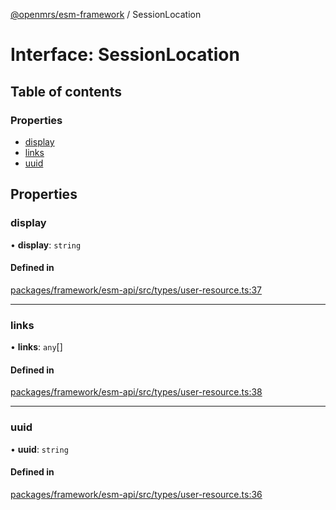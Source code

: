[@openmrs/esm-framework](../API.md) / SessionLocation

# Interface: SessionLocation

## Table of contents

### Properties

- [display](SessionLocation.md#display)
- [links](SessionLocation.md#links)
- [uuid](SessionLocation.md#uuid)

## Properties

### display

• **display**: `string`

#### Defined in

[packages/framework/esm-api/src/types/user-resource.ts:37](https://github.com/nanfuka/openmrs-esm-core/blob/master/packages/framework/esm-api/src/types/user-resource.ts#L37)

___

### links

• **links**: `any`[]

#### Defined in

[packages/framework/esm-api/src/types/user-resource.ts:38](https://github.com/nanfuka/openmrs-esm-core/blob/master/packages/framework/esm-api/src/types/user-resource.ts#L38)

___

### uuid

• **uuid**: `string`

#### Defined in

[packages/framework/esm-api/src/types/user-resource.ts:36](https://github.com/nanfuka/openmrs-esm-core/blob/master/packages/framework/esm-api/src/types/user-resource.ts#L36)
